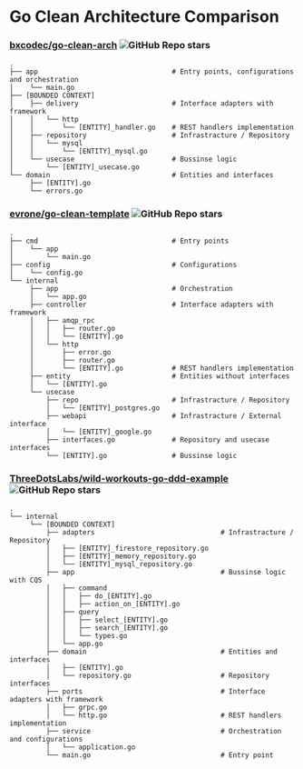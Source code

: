 # Go Clean Architecture Comparison

### [bxcodec/go-clean-arch](https://github.com/bxcodec/go-clean-arch/tree/v3) ![GitHub Repo stars](https://img.shields.io/github/stars/bxcodec/go-clean-arch?style=flat)

```
.
├── app                                 # Entry points, configurations and orchestration
│    └── main.go
├── [BOUNDED CONTEXT]
│    ├── delivery                       # Interface adapters with framework
│    │   └── http
│    │       └── [ENTITY]_handler.go    # REST handlers implementation
│    ├── repository                     # Infrastracture / Repository
│    │   └── mysql
│    │       └── [ENTITY]_mysql.go
│    └── usecase                        # Bussinse logic
│        └── [ENTITY]_usecase.go
└── domain                              # Entities and interfaces
     ├── [ENTITY].go
     └── errors.go
```

### [evrone/go-clean-template](https://github.com/evrone/go-clean-template) ![GitHub Repo stars](https://img.shields.io/github/stars/evrone/go-clean-template?style=flat)

```
.
├── cmd                                 # Entry points
│    └── app
│        └── main.go
├── config                              # Configurations
│    └── config.go
└── internal
     ├── app                            # Orchestration
     │   └── app.go
     ├── controller                     # Interface adapters with framework
     │   ├── amqp_rpc
     │   │   ├── router.go
     │   │   └── [ENTITY].go
     │   └── http
     │       ├── error.go
     │       ├── router.go
     │       └── [ENTITY].go            # REST handlers implementation
     ├── entity                         # Entities without interfaces
     │   └── [ENTITY].go
     └── usecase
         ├── repo                       # Infrastracture / Repository
         │   └── [ENTITY]_postgres.go
         ├── webapi                     # Infrastracture / External interface
         │   └── [ENTITY]_google.go
         ├── interfaces.go              # Repository and usecase interfaces
         └── [ENTITY].go                # Bussinse logic
```

### [ThreeDotsLabs/wild-workouts-go-ddd-example](https://github.com/ThreeDotsLabs/wild-workouts-go-ddd-example) ![GitHub Repo stars](https://img.shields.io/github/stars/ThreeDotsLabs/wild-workouts-go-ddd-example?style=flat)

```
.
└── internal
     └── [BOUNDED CONTEXT]
         ├── adapters                               # Infrastracture / Repository
         │   ├── [ENTITY]_firestore_repository.go
         │   ├── [ENTITY]_memory_repository.go
         │   └── [ENTITY]_mysql_repository.go
         ├── app                                    # Bussinse logic with CQS
         │   ├── command
         │   │   ├── do_[ENTITY].go
         │   │   ├── action_on_[ENTITY].go
         │   ├── query
         │   │   ├── select_[ENTITY].go
         │   │   ├── search_[ENTITY].go
         │   │   └── types.go
         │   └── app.go
         ├── domain                                 # Entities and interfaces
         │   ├── [ENTITY].go
         │   └── repository.go                      # Repository interfaces
         ├── ports                                  # Interface adapters with framework
         │   ├── grpc.go
         │   └── http.go                            # REST handlers implementation
         ├── service                                # Orchestration and configurations
         │   └── application.go
         └── main.go                                # Entry point
```
